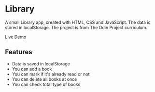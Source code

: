 # Library

A small Library app, created with HTML, CSS and JavaScript. The data is stored in localStorage. The project is from The Odin Project curriculum.

[Live Demo](https://art0254.github.io/library/)

## Features

- Data is saved in localStorage
- You can add a book
- You can mark if it's already read or not
- You can delete all books at once
- You can check total type of books
